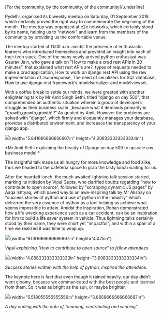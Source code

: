 [For the community, by the community, of the community]{.underline}

Pydelhi, organised its biweekly meetup on Saturday, 01 September 2018
which certainly proved the right way to commemorate the beginning of the
month. The meetup was organized at e2e networks, which certainly stood
by its name, helping us to "network" and learn from the members of the
community by providing us the comfortable venue.

The meetup started at 11:00 a.m. amidst the presence of enthusiastic
learners who introduced themselves and provided an insight into each of
their tech stack. One of the many newly arrived python enthusiast was
Gaurav Jain, who gave a talk on "How to make a crud rest APIs in 20
minutes", that explained what rest APIs are?, types of requests needed
to make a crud application, How to work on django rest API using the raw
implementation of Jsonresponse, The need of serializers for SQL
database, How to use django rest framework\'s modelserializer and
modelviewset.

With a coffee break to settle our minds, we were greeted with another
enlightening talk by Mr Amit Singh Sethi, titled "django on day 500",
that comprehended an authentic situation wherein a group of developers
struggle as their business scale ,,because what it demands primarily is
"growth,growth,growth!!!" As quoted by Amit. However the problems are
solved with "django", which firmly and eloquently manages your database,
provides a distributed environment, and increases the transparency of
your django app.

![](media/image1.jpg){width="5.841666666666667in"
height="4.308333333333334in"}

*Mr Amit Sethi explaining the beauty of Django on day 500 to upscale any
business model *

The insightful talk made us all hungry for more knowledge and food
alike, thus we headed to the cafeteria space to grab the tasty lunch
waiting for us.

After the heartfelt lunch, the much awaited lightning talk session
started, marking its initiation by Vipul Gupta, who clarified doubts
regarding "how to contribute to open source", followed by "scrapping
dynamic JS pages" by Aaqa Ishtyaq, which paved way to an awe-inspiring
talk by Mr Akshay on "success stories of python and use of python in the
industry" which delivered the very essence of python as a tool helping
us achieve what seems impossible to attain. Amidst the inspiration,
Rohan demonstrated how a life wrecking experience such as a car
accident, can be an inspiration for him to build a life saver system in
vehicle. Thus lightning talks certainly stood by their name, they were
short yet "impactful", and within a span of a time we realized it was
time to wrap up.

![](media/image2.jpg){width="6.091666666666667in" height="4.475in"}

*Vipul explaining "How to contribute to open source" to fellow
attendees*

![](media/image3.jpg){width="4.858333333333333in"
height="3.6083333333333334in"}

*Success stories written with the help of python, inspired the
attendees.*

The keynote here is fact that even though it rained heavily, our day
didn't went gloomy, because we communicated with the best people and
learned from them. So it was as bright as the sun, or maybe brighter.

![](media/image4.jpg){width="5.518055555555556in"
height="3.8666666666666667in"}

*A day ending with the note of "learning, contributing and winning"*
